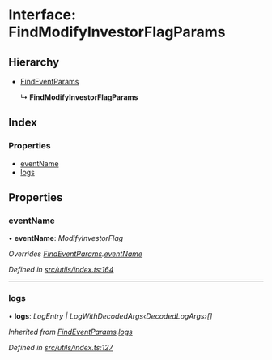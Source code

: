 # Interface: FindModifyInvestorFlagParams

## Hierarchy

- [FindEventParams](_utils_index_.findeventparams.md)

  ↳ **FindModifyInvestorFlagParams**

## Index

### Properties

- [eventName](_utils_index_.findmodifyinvestorflagparams.md#eventname)
- [logs](_utils_index_.findmodifyinvestorflagparams.md#logs)

## Properties

### eventName

• **eventName**: _ModifyInvestorFlag_

_Overrides [FindEventParams](_utils_index_.findeventparams.md).[eventName](_utils_index_.findeventparams.md#eventname)_

_Defined in [src/utils/index.ts:164](https://github.com/PolymathNetwork/polymath-sdk/blob/660aba8/src/utils/index.ts#L164)_

---

### logs

• **logs**: _LogEntry | LogWithDecodedArgs‹DecodedLogArgs›[]_

_Inherited from [FindEventParams](_utils_index_.findeventparams.md).[logs](_utils_index_.findeventparams.md#logs)_

_Defined in [src/utils/index.ts:127](https://github.com/PolymathNetwork/polymath-sdk/blob/660aba8/src/utils/index.ts#L127)_
